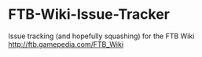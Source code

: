 FTB-Wiki-Issue-Tracker
======================

Issue tracking (and hopefully squashing) for the FTB Wiki http://ftb.gamepedia.com/FTB_Wiki
